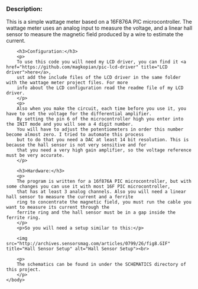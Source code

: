 <html>
	<head>
		<meta http-equiv="Content-Type" content="text/html; charset=UTF-8">
	</head>
	<body>
		<h3>Description:</h3>
		<p>
		This is a simple wattage meter based on a 16F876A PIC microcontroller. The wattage meter uses an analog input to measure the voltage, 
		and a linear hall sensor to measure the magnetic field produced by a wire to estimate the current.
		</p>

		<h3>Configuration:</h3>
		<p>
		To use this code you will need my LCD driver, you can find it <a href="https://github.com/magkopian/pic-lcd-driver" title="LCD driver">here</a>, 
		ust add the include files of the LCD driver in the same folder with the wattage meter project files. For more 
		info about the LCD configuration read the readme file of my LCD driver.
		</p>
		<p>
		Also when you make the circuit, each time before you use it, you have to set the voltage for the differential amplifier. 
		By setting the pin 6 of the microcontroller high you enter into the INIT mode and you will see a 4 digit number. 
		You will have to adjust the potentiometers in order this number become almost zero. I tried to automate this process 
		but to do that you need a DAC at least 14 bit resolution. This is because the hall sensor is not very sensitive and for 
		that you need a very high gain amplifier, so the voltage reference must be very accurate.
		</p>

		<h3>Hardware:</h3>
		<p>
		The program is written for a 16f876A PIC microcontroller, but with some changes you can use it with most 16F PIC microcontroller, 
		that has at least 3 analog channels. Also you will need a linear hall sensor to measure the current and a ferrite 
		ring to concentrate the magnetic field, you must run the cable you want to measure its current through the 
		ferrite ring and the hall sensor must be in a gap inside the ferrite ring.
		</p>
		<p>So you will need a setup similar to this:</p>

		<img src="http://archives.sensorsmag.com/articles/0799/26/fig8.GIF" title="Hall Sensor Setup" alt="Hall Sensor Setup"><br>

		<p>
		The schematics can be found in under the SCHEMATICS directory of this project.
		</p>
	</body>
</html>